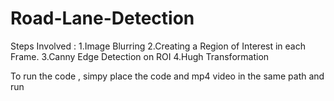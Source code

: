 # Road-Lane-Detection

Steps Involved :
1.Image Blurring
2.Creating a Region of Interest in each Frame.
3.Canny Edge Detection on ROI
4.Hugh Transformation

To run the code , simpy place the code and mp4 video in the same path and run
